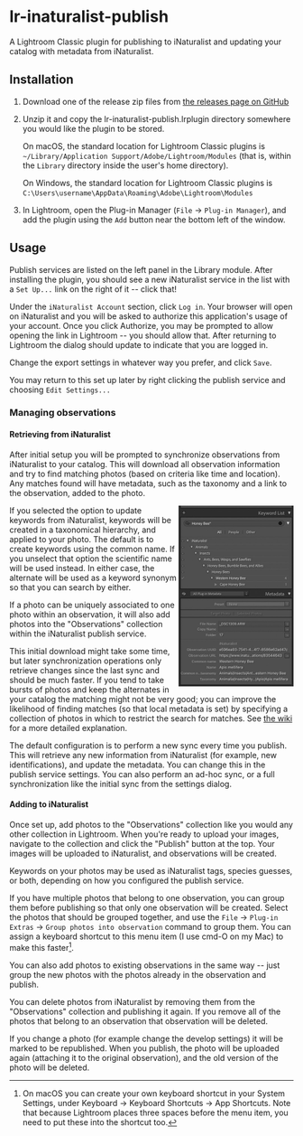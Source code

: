 # lr-inaturalist-publish

A Lightroom Classic plugin for publishing to iNaturalist and updating your
catalog with metadata from iNaturalist.

## Installation

1) Download one of the release zip files from [the releases page on
   GitHub](https://github.com/rcloran/lr-inaturalist-publish/releases)
2) Unzip it and copy the lr-inaturalist-publish.lrplugin directory somewhere
   you would like the plugin to be stored.

   On macOS, the standard location for Lightroom Classic plugins is
   `~/Library/Application Support/Adobe/Lightroom/Modules` (that is, within
   the `Library` directory inside the user's home directory).

   On Windows, the standard location for Lightroom Classic plugins is
   `C:\Users\username\AppData\Roaming\Adobe\Lightroom\Modules`

2) In Lightroom, open the Plug-in Manager (`File` -> `Plug-in Manager`), and
   add the plugin using the `Add` button near the bottom left of the window.

## Usage

Publish services are listed on the left panel in the Library module. After
installing the plugin, you should see a new iNaturalist service in the list
with a `Set Up...` link on the right of it -- click that!

Under the `iNaturalist Account` section, click `Log in`. Your browser will open
on iNaturalist and you will be asked to authorize this application's usage of
your account. Once you click Authorize, you may be prompted to allow opening
the link in Lightroom -- you should allow that. After returning to Lightroom
the dialog should update to indicate that you are logged in.

Change the export settings in whatever way you prefer, and click `Save`.

You may return to this set up later by right clicking the publish service and
choosing `Edit Settings...`

### Managing observations

#### Retrieving from iNaturalist

After initial setup you will be prompted to synchronize observations from
iNaturalist to your catalog. This will download all observation information and
try to find matching photos (based on criteria like time and location). Any
matches found will have metadata, such as the taxonomy and a link to the
observation, added to the photo.

<img src="docs/keywords.jpg" align="right" width="204" />

If you selected the option to update keywords from iNaturalist, keywords will
be created in a taxonomical hierarchy, and applied to your photo. The default
is to create keywords using the common name. If you unselect that option the
scientific name will be used instead. In either case, the alternate will be
used as a keyword synonym so that you can search by either.

If a photo can be uniquely associated to one photo within an observation, it
will also add photos into the "Observations" collection within the iNaturalist
publish service.

This initial download might take some time, but later synchronization
operations only retrieve changes since the last sync and should be much faster.
If you tend to take bursts of photos and keep the alternates in your catalog
the matching might not be very good; you can improve the likelihood of finding
matches (so that local metadata is set) by specifying a collection of photos in
which to restrict the search for matches. See [the wiki][1] for a more detailed
explanation.

The default configuration is to perform a new sync every time you publish.
This will retrieve any new information from iNaturalist (for example, new
identifications), and update the metadata. You can change this in the publish
service settings. You can also perform an ad-hoc sync, or a full
synchronization like the initial sync from the settings dialog.

[1]: https://github.com/rcloran/lr-inaturalist-publish/wiki/Synchronization

#### <div style="clear: both"></div>Adding to iNaturalist 

Once set up, add photos to the "Observations" collection like you would any
other collection in Lightroom. When you're ready to upload your images,
navigate to the collection and click the "Publish" button at the top. Your
images will be uploaded to iNaturalist, and observations will be created.

Keywords on your photos may be used as iNaturalist tags, species guesses, or
both, depending on how you configured the publish service.

If you have multiple photos that belong to one observation, you can group them
before publishing so that only one observation will be created. Select the
photos that should be grouped together, and use the `File` -> `Plug-in Extras`
-> `Group photos into observation` command to group them. You can assign a
keyboard shortcut to this menu item (I use cmd-O on my Mac) to make this
faster[^1].

You can also add photos to existing observations in the same way -- just group
the new photos with the photos already in the observation and publish.

You can delete photos from iNaturalist by removing them from the "Observations"
collection and publishing it again. If you remove all of the photos that belong
to an observation that observation will be deleted.

If you change a photo (for example change the develop settings) it will be
marked to be republished. When you publish, the photo will be uploaded again
(attaching it to the original observation), and the old version of the photo
will be deleted.

[^1]: On macOS you can create your own keyboard shortcut in your System Settings,
under Keyboard -> Keyboard Shortcuts -> App Shortcuts. Note that because
Lightroom places three spaces before the menu item, you need to put these into
the shortcut too.
